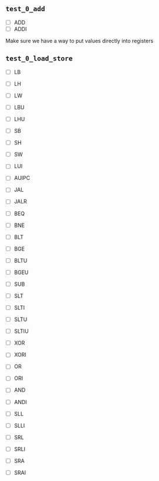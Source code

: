 ## `test_0_add`

- [ ] ADD
- [ ] ADDI

Make sure we have a way to put values directly into registers


## `test_0_load_store`
- [ ] LB
- [ ] LH
- [ ] LW
- [ ] LBU
- [ ] LHU
- [ ] SB
- [ ] SH
- [ ] SW

- [ ] LUI
- [ ] AUIPC
- [ ] JAL
- [ ] JALR
- [ ] BEQ
- [ ] BNE
- [ ] BLT
- [ ] BGE
- [ ] BLTU
- [ ] BGEU
- [ ] SUB
- [ ] SLT
- [ ] SLTI
- [ ] SLTU
- [ ] SLTIU
- [ ] XOR
- [ ] XORI
- [ ] OR
- [ ] ORI
- [ ] AND
- [ ] ANDI
- [ ] SLL
- [ ] SLLI
- [ ] SRL
- [ ] SRLI
- [ ] SRA
- [ ] SRAI